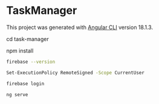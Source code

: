 # TaskManager

This project was generated with [Angular CLI](https://github.com/angular/angular-cli) version 18.1.3.

cd task-manager

npm install

```sh {"id":"01J4BM7RY6NWGHRNGASFMNPS4Z"}
firebase --version
```

```sh {"id":"01J4BM80J58VT4T0ANXSDZ2BGN"}
Set-ExecutionPolicy RemoteSigned -Scope CurrentUser
```

```sh {"id":"01J4BM8C7WYQ5Z2Z8PF7GB175X"}
firebase login
```

```sh {"id":"01J4BM8KNTQ04V91TEBDHYEZDD"}
ng serve
```
